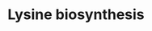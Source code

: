 ---
annotations:
- id: PW:0000074
  parent: classic metabolic pathway
  type: Pathway Ontology
  value: lysine biosynthetic pathway
- id: PW:0000002
  parent: classic metabolic pathway
  type: Pathway Ontology
  value: classic metabolic pathway
authors:
- M.Braymer
- MaintBot
- Ddigles
- Egonw
- Eweitz
- Khanspers
citedin: ''
communities: []
description: 'S. cerevisiae synthesizes the essential amino acid L-lysine via the
  L-alpha-aminoadipic acid pathway instead of the diaminopmelate pathway (CITS: [10714900]).  Originally
  proposed to be characteristic of fungi, recent studies suggest prokaryotes also
  synthesize lysine via the alpha-aminoadipic acid pathway (CITS: [11029074]). Intermediates
  in this pathway are often incorporated into secondary metabolites.  For example,
  it has been well- studied that alpha-aminoadipate is required for penicillin production
  (CITS: [10714900]).    Regulation of the lysine biosynthetic pathway in S. cerevisiae
  is an interaction between general amino acid control (via Gcn4p) (CITS: [Hinnebusch]),
  feedback inhibition of homocitrate synthase activity by lysine (CITS: [10103047]),
  and induction of Lys14p by alpha-aminoadipate semialdehyde (CITS: [10975256]).  SOURCE:
  SGD pathways, http://pathway.yeastgenome.org/server.html'
last-edited: 2024-05-30
ndex: null
organisms:
- Saccharomyces cerevisiae
redirect_from:
- /index.php/Pathway:WP533
- /instance/WP533
- /instance/WP533_r130617
revision: r130617
schema-jsonld:
- '@context': https://schema.org/
  '@id': https://wikipathways.github.io/pathways/WP533.html
  '@type': Dataset
  creator:
    '@type': Organization
    name: WikiPathways
  description: 'S. cerevisiae synthesizes the essential amino acid L-lysine via the
    L-alpha-aminoadipic acid pathway instead of the diaminopmelate pathway (CITS:
    [10714900]).  Originally proposed to be characteristic of fungi, recent studies
    suggest prokaryotes also synthesize lysine via the alpha-aminoadipic acid pathway
    (CITS: [11029074]). Intermediates in this pathway are often incorporated into
    secondary metabolites.  For example, it has been well- studied that alpha-aminoadipate
    is required for penicillin production (CITS: [10714900]).    Regulation of the
    lysine biosynthetic pathway in S. cerevisiae is an interaction between general
    amino acid control (via Gcn4p) (CITS: [Hinnebusch]), feedback inhibition of homocitrate
    synthase activity by lysine (CITS: [10103047]), and induction of Lys14p by alpha-aminoadipate
    semialdehyde (CITS: [10975256]).  SOURCE: SGD pathways, http://pathway.yeastgenome.org/server.html'
  keywords:
  - (1R,2S)-homoisocitrate
  - (S)-2-amino-6-oxohexanoate
  - 2-oxoadipate
  - 2-oxoglutarate
  - AMP
  - ARO8
  - ATP
  - CO2
  - Coenzyme A
  - H+
  - H2O
  - Homocitrate
  - L-2-aminoadipate
  - L-Saccharopine
  - L-glutamate
  - L-lysine
  - LYS1
  - LYS12
  - LYS2
  - LYS20
  - LYS21
  - LYS4
  - LYS9
  - NAD+
  - NADH
  - NADP+
  - NADPH
  - acetyl-CoA
  - cis-homoaconitate
  - diphosphate
  license: CC0
  name: Lysine biosynthesis
seo: CreativeWork
title: Lysine biosynthesis
wpid: WP533
---